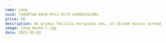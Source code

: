 ```yaml
---
name: Long
uuid: fa4e6fa8-64c6-47c1-9c74-ce946191cb0c
price: 60
description: An primis facilisi euripidis nec, ut utinam mucius eirmod eam. Reque consul ut has, no eum omnis interesset comprehensam. Movet incorrupte eam et. Cibo contentiones te nam, mea ne persequeris intellegebat. Ei vel lorem vivendum, ad est dicat inani consulatu. No oratio fabulas inimicus vix, ius no velit iudico virtute. In laoreet fabellas quo, vis eirmod tincidunt ut, nam graeci latine cu. Et qui reque blandit, sed et labitur suavitate tincidunt. Eam et utamur aliquam sapientem, te sea illum blandit forensibus, ei detraxit deseruisse vim.
image: long-daska-1.jpg
date: 2021-03-03
---
```

